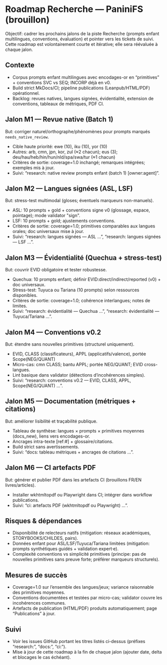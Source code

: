 # Roadmap Recherche — PaniniFS (brouillon)

Objectif: cadrer les prochains jalons de la piste Recherche (prompts enfant multilingues, conventions, évaluation) et pointer vers les tickets de suivi. Cette roadmap est volontairement courte et itérative; elle sera réévaluée à chaque jalon.

## Contexte
- Corpus prompts enfant multilingues avec encodages-or en “primitives” + conventions SVC vs SEQ; INCORP déjà en v0.
- Build strict MkDocs/CI; pipeline publications (Leanpub/HTML/PDF) opérationnel.
- Backlog: revues natives, langues signées, évidentialité, extension de conventions, tableaux de métriques, PDF CI.

## Jalon M1 — Revue native (Batch 1)
But: corriger naturel/orthographe/phénomènes pour prompts marqués `needs_native_review`.
- Cible haute priorité: ewe (10), iku (10), yor (10)
- Autres: arb, cmn, jpn, kor, zul (≈2 chacun); eus (3); deu/hau/heb/hin/hun/nld/spa/swa/tur (≈1 chacun)
- Critères de sortie: coverage=1.0 inchangé; remarques intégrées; exemples mis à jour.
- Suivi: “research: native review prompts enfant (batch 1) [owner:agent]”.

## Jalon M2 — Langues signées (ASL, LSF)
But: stress-test multimodal (gloses; éventuels marqueurs non-manuels).
- ASL: 10 prompts + gold + conventions signe v0 (glossage, espace, pointage); mode validator "sign".
- LSF: 10 prompts + gold; ajustements conventions.
- Critères de sortie: coverage=1.0; primitives comparables aux langues orales; doc universaux mise à jour.
- Suivi: “research: langues signées — ASL …”, “research: langues signées — LSF …”.

## Jalon M3 — Évidentialité (Quechua + stress-test)
But: couvrir EVID obligatoire et tester robustesse.
- Quechua: 10 prompts enfant; définir EVID:direct/indirect/reported (v0) + doc universaux.
- Stress-test: Tuyuca ou Tariana (10 prompts) selon ressources disponibles.
- Critères de sortie: coverage=1.0; cohérence interlangues; notes de limites.
- Suivi: “research: évidentialité — Quechua …”, “research: évidentialité — Tuyuca/Tariana …”.

## Jalon M4 — Conventions v0.2
But: étendre sans nouvelles primitives (structurel uniquement).
- EVID, CLASS (classificateurs), APPL (applicatifs/valence), portée Scope(NEG/QUANT)
- Micro-cas: cmn CLASS; bantu APPL; portée NEG/QUANT; EVID cross-langues.
- Lint basique dans validator (détections d’incohérences simples).
- Suivi: “research: conventions v0.2 — EVID, CLASS, APPL, Scope(NEG/QUANT) …”.

## Jalon M5 — Documentation (métriques + citations)
But: améliorer lisibilité et traçabilité publique.
- Tableau de synthèse: langues × prompts × primitives moyennes (docs_new), liens vers encodages-or.
- Ancrages intra-texte [ref:#] + glossaire/citations.
- Build strict sans avertissements.
- Suivi: “docs: tableau métriques + ancrages de citations …”.

## Jalon M6 — CI artefacts PDF
But: générer et publier PDF dans les artefacts CI (brouillons FR/EN livres/articles).
- Installer wkhtmltopdf ou Playwright dans CI; intégrer dans workflow publications.
- Suivi: “ci: artefacts PDF (wkhtmltopdf ou Playwright) …”.

## Risques & dépendances
- Disponibilité de relecteurs natifs (mitigation: réseaux académiques, STORYBOOKS/CHILDES, pairs).
- Données enfant pour ASL/LSF/Tuyuca/Tariana limitées (mitigation: prompts synthétiques guidés + validation expert·e).
- Complexité conventions vs simplicité primitives (principe: pas de nouvelles primitives sans preuve forte; préférer marqueurs structurels).

## Mesures de succès
- Coverage=1.0 sur l’ensemble des langues/jeux; variance raisonnable des primitives moyennes.
- Conventions documentées et testées par micro-cas; validator couvre les incohérences communes.
- Artefacts de publication (HTML/PDF) produits automatiquement; page “Publications” à jour.

## Suivi
- Voir les issues GitHub portant les titres listés ci-dessus (préfixes “research:”, “docs:”, “ci:”).
- Mise à jour de cette roadmap à la fin de chaque jalon (ajouter date, delta et blocages le cas échéant).